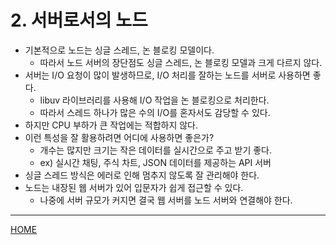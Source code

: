 # 2. 서버로서의 노드

- 기본적으로 노드는 싱글 스레드, 논 블로킹 모델이다.
    - 따라서 노드 서버의 장단점도 싱글 스레드, 논 블로킹 모델과 크게 다르지 않다.
- 서버는 I/O 요청이 많이 발생하므로, I/O 처리를 잘하는 노드를 서버로 사용하면 좋다.
    - libuv 라이브러리를 사용해 I/O 작업을 논 블로킹으로 처리한다.
    - 따라서 스레드 하나가 많은 수의 I/O를 혼자서도 감당할 수 있다.
- 하지만 CPU 부하가 큰 작업에는 적합하지 않다.
- 이런 특성을 잘 활용하려면 어디에 사용하면 좋은가?
    - 개수는 많지만 크기는 작은 데이터를 실시간으로 주고 받기 좋다.
    - ex) 실시간 채팅, 주식 차트, JSON 데이터를 제공하는 API 서버
- 싱글 스레드 방식은 에러로 인해 멈추지 않도록 잘 관리해야 한다.
- 노드는 내장된 웹 서버가 있어 입문자가 쉽게 접근할 수 있다.
    - 나중에 서버 규모가 커지면 결국 웹 서버를 노드 서버와 연결해야 한다.

-----
[HOME](./index.md)